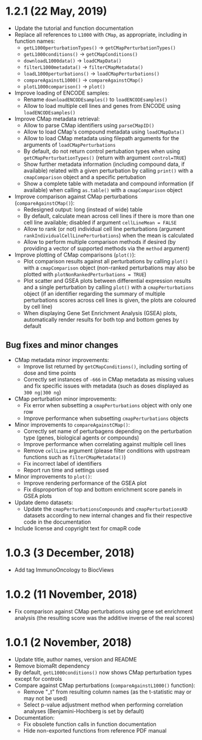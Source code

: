 # 1.2.1 (22 May, 2019)

* Update the tutorial and function documentation
* Replace all references to `L1000` with `CMap`, as appropriate, including in
function names:
    - `getL1000perturbationTypes()` -> `getCMapPerturbationTypes()`
    - `getL1000conditions()`        -> `getCMapConditions()`
    - `downloadL1000data()`         -> `loadCMapData()`
    - `filterL1000metadata()`       -> `filterCMapMetadata()`
    - `loadL1000perturbations()`    -> `loadCMapPerturbations()`
    - `compareAgainstL1000()`       -> `compareAgainstCMap()`
    - `plotL1000comparison()`       -> `plot()`
* Improve loading of ENCODE samples:
    - Rename `downloadENCODEsamples()` to `loadENCODEsamples()`
    - Allow to load multiple cell lines and genes from ENCODE using 
    `loadENCODEsamples()`
* Improve CMap metadata retrieval:
    - Allow to parse CMap identifiers using `parseCMapID()`
    - Allow to load CMap's compound metadata using `loadCMapData()`
    - Allow to load CMap metadata using filepath arguments for the arguments of
    `loadCMapPerturbations`
    - By default, do not return control pertubation types when using
    `getCMapPerturbationTypes()` (return with argument `control=TRUE`)
    - Show further metadata information (including compound data, if available) 
    related with a given perturbation by calling `print()` with a
    `cmapComparison` object and a specific pertubation
    - Show a complete table with metadata and compound information (if 
    available) when calling `as.table()` with a `cmapComparison` object
* Improve comparison against CMap perturbations (`compareAgainstCMap()`):
    - Redesigned output: long (instead of wide) table
    - By default, calculate mean across cell lines if there is more than one 
    cell line available; disabled if argument `cellLineMean = FALSE`
    - Allow to rank (or not) individual cell line perturbations (argument
    `rankIndividualCellLinePerturbations`) when the mean is calculated
    - Allow to perform multiple comparison methods if desired (by providing a 
    vector of supported methods via the `method` argument)
* Improve plotting of CMap comparisons (`plot()`):
    - Plot comparison results against all perturbations by calling `plot()` with
    a `cmapComparison` object (non-ranked perturbations may also be plotted 
    with `plotNonRankedPerturbations = TRUE`)
    - Plot scatter and GSEA plots between differential expression results and a
    single perturbation by calling `plot()` with a `cmapPerturbations` object 
    (if an identifier regarding the summary of multiple perturbations scores 
    across cell lines is given, the plots are coloured by cell line)
    - When displaying Gene Set Enrichment Analysis (GSEA) plots, automatically
    render results for both top and bottom genes by default

## Bug fixes and minor changes

* CMap metadata minor improvements:
    - Improve list returned by `getCMapConditions()`, including sorting of dose 
    and time points
    - Correctly set instances of `-666` in CMap metadata as missing values and 
    fix specific issues with metadata (such as doses displayed as
    `300 ng|300 ng`)
* CMap perturbation minor improvements:
    - Fix error when subsetting a `cmapPerturbations` object with only one row
    - Improve performance when subsetting `cmapPerturbations` objects
* Minor improvements to `compareAgainstCMap()`:
    - Correctly set name of perturbagens depending on the perturbation type
    (genes, biological agents or compounds)
    - Improve performance when correlating against multiple cell lines
    - Remove `cellLine` argument (please filter conditions with upstream
    functions such as `filterCMapMetadata()`)
    - Fix incorrect label of identifiers
    - Report run time and settings used
* Minor improvements to `plot()`:
    - Improve rendering performance of the GSEA plot
    - Fix disproportion of top and bottom enrichment score panels in GSEA plots
* Update demo datasets:
    - Update the `cmapPerturbationsCompounds` and `cmapPerturbationsKD` datasets 
    according to new internal changes and fix their respective code in the 
    documentation
* Include license and copyright text for cmapR code

# 1.0.3 (3 December, 2018)

* Add tag ImmunoOncology to BiocViews

# 1.0.2 (11 November, 2018)

* Fix comparison against CMap perturbations using gene set enrichment analysis 
(the resulting score was the additive inverse of the real scores)

# 1.0.1 (2 November, 2018)

* Update title, author names, version and README
* Remove biomaRt dependency
* By default, `getL1000conditions()` now shows CMap perturbation types except 
for controls
* Compare against CMap perturbations (`compareAgainstL1000()` function):
    - Remove "_t" from resulting column names (as the t-statistic may or may not
    be used)
    - Select p-value adjustment method when performing correlation analyses
    (Benjamini-Hochberg is set by default)
* Documentation:
    - Fix obsolete function calls in function documentation
    - Hide non-exported functions from reference PDF manual
